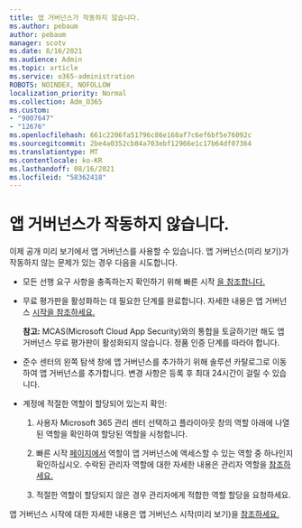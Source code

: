 ```yaml
---
title: 앱 거버넌스가 작동하지 않습니다.
ms.author: pebaum
author: pebaum
manager: scotv
ms.date: 8/16/2021
ms.audience: Admin
ms.topic: article
ms.service: o365-administration
ROBOTS: NOINDEX, NOFOLLOW
localization_priority: Normal
ms.collection: Adm_O365
ms.custom:
- "9007647"
- "12676"
ms.openlocfilehash: 661c2206fa51796c86e168af7c6ef6bf5e76092c
ms.sourcegitcommit: 2be4a0352cb84a703ebf12966e1c17b64df07364
ms.translationtype: MT
ms.contentlocale: ko-KR
ms.lasthandoff: 08/16/2021
ms.locfileid: "58362418"
---
```

# <a name="app-governance-is-not-working"></a>앱 거버넌스가 작동하지 않습니다.

이제 공개 미리 보기에서 앱 거버넌스를 사용할 수 있습니다. 앱 거버넌스(미리 보기)가 작동하지 않는 문제가 있는 경우 다음을 시도합니다.

- 모든 선행 요구 사항을 충족하는지 확인하기 위해 빠른 시작 [을 참조합니다.](https://docs.microsoft.com/microsoft-365/compliance/app-governance-get-started)

- 무료 평가판을 활성화하는 데 필요한 단계를 완료합니다. 자세한 내용은 앱 거버넌스 [시작을 참조하세요.](https://docs.microsoft.com/microsoft-365/compliance/app-governance-get-started#add-app-governance-to-your-microsoft-365-account) 

    **참고:** MCAS(Microsoft Cloud App Security)와의 통합을 토글하기만 해도 앱 거버넌스 무료 평가판이 활성화되지 않습니다. 정품 인증 단계를 따라야 합니다.

- 준수 센터의 왼쪽 탐색 창에 앱 거버넌스를 추가하기 위해 솔루션 카탈로그로 이동하여 앱 거버넌스를 추가합니다. 변경 사항은 등록 후 최대 24시간이 걸릴 수 있습니다.

- 계정에 적절한 역할이 할당되어 있는지 확인:

    1. 사용자 Microsoft 365 관리 센터 [](https://admin.microsoft.com/Adminportal/Home#/users) 선택하고 플라이아웃 창의 역할 아래에 나열된 역할을 확인하여 할당된 역할을 시청합니다. 

    1. 빠른 시작 [페이지에서](https://aka.ms/appgovernancepreview) 역할이 앱 거버넌스에 액세스할 수 있는 역할 중 하나인지 확인하십시오. 수락된 관리자 역할에 대한 자세한 내용은 관리자 역할을 [참조하세요.](https://docs.microsoft.com/microsoft-365/compliance/app-governance-get-started#administrator-roles) 

    1. 적절한 역할이 할당되지 않은 경우 관리자에게 적합한 역할 할당을 요청하세요.

앱 거버넌스 시작에 대한 자세한 내용은 앱 거버넌스 시작(미리 보기)을 [참조하세요.](https://docs.microsoft.com/microsoft-365/compliance/app-governance-get-started)